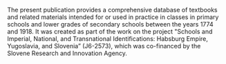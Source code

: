 The present publication provides a comprehensive database of textbooks and related materials intended for or used in practice in classes in primary schools and lower grades of secondary schools between the years 1774 and 1918. It was created as part of the work on the project "Schools and Imperial, National, and Transnational Identifications: Habsburg Empire, Yugoslavia, and Slovenia” (J6-2573), which was co-financed by the Slovene Research and Innovation Agency.
